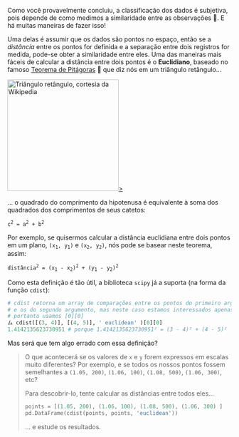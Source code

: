 Como você provavelmente concluiu, a classificação dos dados é subjetiva, pois depende de como medimos a similaridade entre as observações :straight_ruler:. E há muitas maneiras de fazer isso!

Uma delas é assumir que os dados são pontos no espaço, então se a _distância_ entre os pontos for definida e a separação entre dois registros for medida, pode-se obter a similaridade entre eles. Uma das maneiras mais fáceis de calcular a distância entre dois pontos é o **Euclidiano**, baseado no famoso [Teorema de Pitágoras](https://pt.wikipedia.org/wiki/Teorema_de_Pit%C3%A1goras) 📐 que diz nós em um triângulo retângulo...

<a href="https://commons.wikimedia.org/w/index.php?curid=617373" target="_blank"><img src="https:// upload. wikimedia.org/wikipedia/commons/thumb/6/6f/Rtriangle.svg/346px-Rtriangle.svg.png?20190718074431" alt="Triângulo retângulo, cortesia da Wikipedia" width="250px" height="auto" >> </a>


... o quadrado do comprimento da hipotenusa é equivalente à soma dos quadrados dos comprimentos de seus catetos:

<pre>
<code>c<sup>2</sup> = a<sup>2</sup> + b<sup>2</sup></code>
</pre>

Por exemplo, se quisermos calcular a distância euclidiana entre dois pontos em um plano, <code>(x<sub>1</sub>, y<sub>1</sub>)</code> e <code>(x<sub>2</sub>, y<sub>2</sub>)</code>, nós pode se basear neste teorema, assim:

<pre>
<code>distância<sup>2</sup> = (x<sub>1</sub> - x<sub >2</sub>)<sup>2</sup> + (y<sub>1</sub> - y<sub>2</sub>)<sup>2</sup></code>
</pre>

Como esta definição é tão útil, a biblioteca `scipy` já a suporta (na forma da função `cdist`):

```python
# cdist retorna um array de comparações entre os pontos do primeiro argumento
# e os do segundo argumento, mas neste caso estamos interessados apenas em seu primeiro e único valor
# portanto usamos [0][0]
ム cdist([(3, 4)], [(4, 5)], ' euclidean' )[0][0]
1.4142135623730951 # porque 1.4142135623730951² = (3 - 4)² + (4 - 5)²
```

Mas será que tem algo errado com essa definição?

> O que acontecerá se os valores de `x` e `y` forem expressos em escalas muito diferentes? Por exemplo, e se todos os nossos pontos fossem semelhantes a `(1.05, 200)`, `(1.06, 100)`, `(1.08, 500)`, `(1.06, 300)`, etc?
>
> Para descobrir-lo, tente calcular as distâncias entre todos eles...
>
> ```python
> points = [(1.05, 200), (1.06, 100), (1.08, 500), (1.06, 300) ]
> pd.DataFrame(cdist(points, points, 'euclidean'))
> ```
> ... e estude os resultados.
